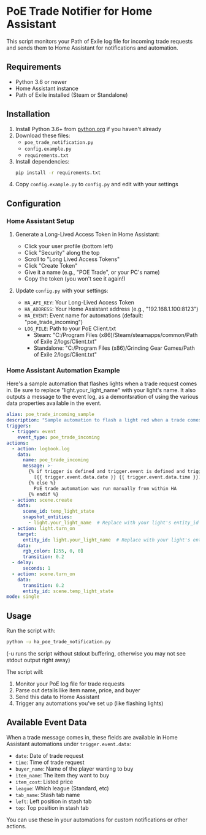 # PoE Trade Notifier for Home Assistant

This script monitors your Path of Exile log file for incoming trade requests and sends them to Home Assistant for notifications and automation.

## Requirements

- Python 3.6 or newer
- Home Assistant instance
- Path of Exile installed (Steam or Standalone)

## Installation

1. Install Python 3.6+ from [python.org](https://python.org) if you haven't already
2. Download these files:
   - `poe_trade_notification.py`
   - `config.example.py`
   - `requirements.txt`
3. Install dependencies:
   ```bash
   pip install -r requirements.txt
   ```
4. Copy `config.example.py` to `config.py` and edit with your settings

## Configuration

### Home Assistant Setup

1. Generate a Long-Lived Access Token in Home Assistant:
   - Click your user profile (bottom left)
   - Click "Security" along the top
   - Scroll to "Long Lived Access Tokens"
   - Click "Create Token"
   - Give it a name (e.g., "POE Trade", or your PC's name)
   - Copy the token (you won't see it again!)

2. Update `config.py` with your settings:
   - `HA_API_KEY`: Your Long-Lived Access Token
   - `HA_ADDRESS`: Your Home Assistant address (e.g., "192.168.1.100:8123")
   - `HA_EVENT`: Event name for automations (default: "poe_trade_incoming")
   - `LOG_FILE`: Path to your PoE Client.txt
     - Steam: "C:/Program Files (x86)/Steam/steamapps/common/Path of Exile 2/logs/Client.txt"
     - Standalone: "C:/Program Files (x86)/Grinding Gear Games/Path of Exile 2/logs/Client.txt"

### Home Assistant Automation Example

Here's a sample automation that flashes lights when a trade request comes in. Be sure to replace "light.your_light_name" with your light's name.
It also outputs a message to the event log, as a demontsration of using the various data properties available in the event.

```yaml
alias: poe_trade_incoming_sample
description: "Sample automation to flash a light red when a trade comes in"
triggers:
  - trigger: event
    event_type: poe_trade_incoming
actions:
  - action: logbook.log
    data:
      name: poe_trade_incoming
      message: >-
        {% if trigger is defined and trigger.event is defined and trigger.event.data is defined %}
          [{{ trigger.event.data.date }} {{ trigger.event.data.time }}] {{ trigger.event.data.buyer_name }} wants to buy {{ trigger.event.data.item_name }} for {{ trigger.event.data.item_cost }} in {{ trigger.event.data.league }}. Located in tab {{ trigger.event.data.tab_name }} at position left {{ trigger.event.data.left }}, top {{ trigger.event.data.top }}
        {% else %}
          PoE trade automation was run manually from within HA
        {% endif %}
  - action: scene.create
    data:
      scene_id: temp_light_state
      snapshot_entities:
        - light.your_light_name  # Replace with your light's entity_id
  - action: light.turn_on
    target:
      entity_id: light.your_light_name  # Replace with your light's entity_id
    data:
      rgb_color: [255, 0, 0]
      transition: 0.2
  - delay:
      seconds: 1
  - action: scene.turn_on
    data:
      transition: 0.2
      entity_id: scene.temp_light_state
mode: single
```

## Usage

Run the script with:
```bash
python -u ha_poe_trade_notification.py
```
(-u runs the script without stdout buffering, otherwise you may not see stdout output right away)

The script will:
1. Monitor your PoE log file for trade requests
2. Parse out details like item name, price, and buyer
3. Send this data to Home Assistant
4. Trigger any automations you've set up (like flashing lights)

## Available Event Data

When a trade message comes in, these fields are available in Home Assistant automations under `trigger.event.data`:

- `date`: Date of trade request
- `time`: Time of trade request
- `buyer_name`: Name of the player wanting to buy
- `item_name`: The item they want to buy
- `item_cost`: Listed price
- `league`: Which league (Standard, etc)
- `tab_name`: Stash tab name
- `left`: Left position in stash tab
- `top`: Top position in stash tab

You can use these in your automations for custom notifications or other actions.